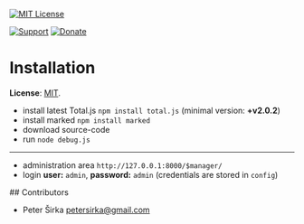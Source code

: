[![MIT License][license-image]][license-url]

[![Support](https://www.totaljs.com/img/button-support.png?v=1)](https://www.totaljs.com/support/) [![Donate](https://www.totaljs.com/img/button-donate.png)](https://www.totaljs.com/#make-a-donation)

# Installation

__License__: [MIT](license.txt). 

- install latest Total.js `npm install total.js` (minimal version: __+v2.0.2__)
- install marked `npm install marked`
- download source-code
- run `node debug.js`

---

- administration area `http://127.0.0.1:8000/$manager/`
- login __user:__ `admin`, __password:__ `admin` (credentials are stored in `config`)


## Contributors

- Peter Širka <petersirka@gmail.com>

[license-image]: https://img.shields.io/badge/license-MIT-blue.svg?style=flat
[license-url]: license.txt

